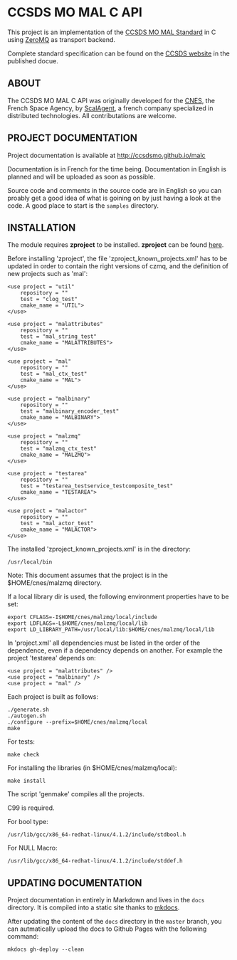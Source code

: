 # CCSDS MO MAL C API

This project is an implementation of the [CCSDS MO MAL Standard](https://en.wikipedia.org/wiki/CCSDS_Mission_Operations) in C using [ZeroMQ](zeromq.org) as transport backend.

Complete standard specification can be found on the [CCSDS website](http://public.ccsds.org/publications/BlueBooks.aspx) in the published docue.

## ABOUT

The CCSDS MO MAL C API was originally developed for the [CNES](http://cnes.fr), the French Space Agency, by [ScalAgent](http://www.scalagent.com/en/), a french company specialized in distributed technologies. All contributations are welcome.

## PROJECT DOCUMENTATION

Project documentation is available at http://ccsdsmo.github.io/malc

Documentation is in French for the time being. Documentation in English is planned and will be uploaded as soon as possible. 

Source code and comments in the source code are in English so you can proably get a good idea of what is goining on by just having a look at the code. A good place to start is the `samples` directory.

## INSTALLATION

The module requires **zproject** to be installed. **zproject** can be found [here](https://github.com/zeromq/zproject).

Before installing 'zproject', the file 'zproject_known_projects.xml' has to be updated
in order to contain the right versions of czmq, and the definition of new projects such
as 'mal':

    <use project = "util"
        repository = ""
        test = "clog_test"
        cmake_name = "UTIL">
    </use>

    <use project = "malattributes"
        repository = ""
        test = "mal_string_test"
        cmake_name = "MALATTRIBUTES">
    </use>

    <use project = "mal"
        repository = ""
        test = "mal_ctx_test"
        cmake_name = "MAL">
    </use>

    <use project = "malbinary"
        repository = ""
        test = "malbinary_encoder_test"
        cmake_name = "MALBINARY">
    </use>

    <use project = "malzmq"
        repository = ""
        test = "malzmq_ctx_test"
        cmake_name = "MALZMQ">
    </use>

    <use project = "testarea"
        repository = ""
        test = "testarea_testservice_testcomposite_test"
        cmake_name = "TESTAREA">
    </use>

    <use project = "malactor"
        repository = ""
        test = "mal_actor_test"
        cmake_name = "MALACTOR">
    </use>
    
The installed 'zproject_known_projects.xml' is in the directory:

    /usr/local/bin

Note: This document assumes that the project is in the $HOME/cnes/malzmq directory.

If a local library dir is used, the following environment properties
have to be set:

    export CFLAGS=-I$HOME/cnes/malzmq/local/include
    export LDFLAGS=-L$HOME/cnes/malzmq/local/lib
    export LD_LIBRARY_PATH=/usr/local/lib:$HOME/cnes/malzmq/local/lib

In 'project.xml' all dependencies must be listed in the order of the dependence,
even if a dependency depends on another. For example the project 'testarea' 
depends on:

    <use project = "malattributes" />
    <use project = "malbinary" />
    <use project = "mal" />

Each project is built as follows:

    ./generate.sh
    ./autogen.sh
    ./configure --prefix=$HOME/cnes/malzmq/local
    make

For tests:

    make check

For installing the libraries (in $HOME/cnes/malzmq/local):

    make install

The script 'genmake' compiles all the projects.

C99 is required.

For bool type:

    /usr/lib/gcc/x86_64-redhat-linux/4.1.2/include/stdbool.h

For NULL Macro:

    /usr/lib/gcc/x86_64-redhat-linux/4.1.2/include/stddef.h

## UPDATING DOCUMENTATION

Project documentation in entirely in Markdown and lives in the `docs` directory. It is compiled into a static site thanks to [mkdocs](http://www.mkdocs.org/).

After updating the content of the `docs` directory in the `master` branch, you can autmatically upload the docs to Github Pages with the following command:

    mkdocs gh-deploy --clean
